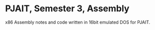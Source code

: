 # PJAIT, Semester 3, Assembly 
x86 Assembly notes and code written in 16bit emulated DOS for PJAIT.
